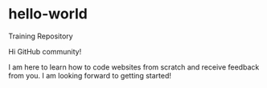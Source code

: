 # hello-world
Training Repository

Hi GitHub community! 

I am here to learn how to code websites from scratch and receive feedback from you.
I am looking forward to getting started!
